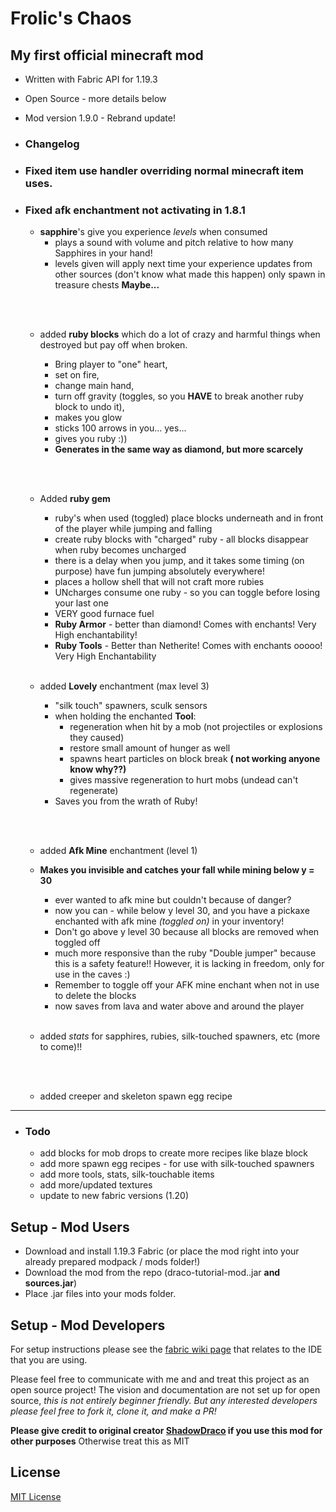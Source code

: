 # Frolic's Chaos

## My first official minecraft mod

- Written with Fabric API for 1.19.3
- Open Source - more details below
- Mod version 1.9.0 - Rebrand update!

- ### Changelog

- ### Fixed item use handler overriding normal minecraft item uses.
- ### Fixed afk enchantment not activating in 1.8.1

  - **sapphire**'s give you experience _levels_ when consumed
    - plays a sound with volume and pitch relative to how many Sapphires in your hand!
    - levels given will apply next time your experience updates from other sources (don't know what made this happen)
      only spawn in treasure chests **Maybe...**

  <br><br>

  - added **ruby blocks** which do a lot of crazy and harmful things when destroyed but pay off when broken.

    - Bring player to "one" heart,
    - set on fire,
    - change main hand,
    - turn off gravity (toggles, so you **HAVE** to
      break another ruby block to undo it),
    - makes you glow
    - sticks 100 arrows in you... yes...
    - gives you ruby :))
    - **Generates in the same way as diamond, but more scarcely**

  <br><br>

  - Added **ruby gem**

    - ruby's when used (toggled) place blocks underneath and in front of the player while jumping and falling
    - create ruby blocks with "charged" ruby - all blocks disappear when ruby becomes uncharged
    - there is a delay when you jump, and it takes some timing (on purpose) have fun jumping absolutely everywhere!
    - places a hollow shell that will not craft more rubies
    - UNcharges consume one ruby - so you can toggle before losing your last one
    - VERY good furnace fuel
    - **Ruby Armor** - better than diamond! Comes with enchants! Very High enchantability!
    - **Ruby Tools** - Better than Netherite! Comes with enchants ooooo! Very High Enchantability
      <br><br>

  - added **Lovely** enchantment (max level 3)
    - "silk touch" spawners, sculk sensors
    - when holding the enchanted **Tool**:
      - regeneration when hit by a mob (not projectiles or explosions they caused)
      - restore small amount of hunger as well
      - spawns heart particles on block break **( not working anyone know why??)**
      - gives massive regeneration to hurt mobs (undead can't regenerate)
    - Saves you from the wrath of Ruby!

  <br><br>

  - added **Afk Mine** enchantment (level 1)
  - **Makes you invisible and catches your fall while mining below y = 30**

    - ever wanted to afk mine but couldn't because of danger?
    - now you can - while below y level 30, and you have a pickaxe enchanted with afk mine
      _(toggled on)_ in your inventory!
    - Don't go above y level 30 because all blocks are removed when toggled off
    - much more responsive than the ruby "Double jumper" because this is a safety feature!!
      However, it is lacking in freedom, only for use in the caves :)
    - Remember to toggle off your AFK mine enchant when not in use to delete the blocks
    - now saves from lava and water above and around the player
      <br><br>

  - added _stats_ for sapphires, rubies, silk-touched spawners, etc (more to come)!!

  <br><br>

  - added creeper and skeleton spawn egg recipe

<hr>

- ### Todo

  - add blocks for mob drops to create more recipes like blaze block
  - add more spawn egg recipes - for use with silk-touched spawners
  - add more tools, stats, silk-touchable items
  - add more/updated textures
  - update to new fabric versions (1.20)

## Setup - Mod Users

- Download and install 1.19.3 Fabric (or place the mod right into your already prepared modpack / mods folder!)
- Download the mod from the repo (draco-tutorial-mod.<version>.jar **and sources.jar**)
- Place .jar files into your mods folder.

## Setup - Mod Developers

For setup instructions please see the [fabric wiki page](https://fabricmc.net/wiki/tutorial:setup) that relates to the IDE that you are using.

Please feel free to communicate with me and and treat this project as an open source project!
The vision and documentation are not set up for open source, _this is not entirely beginner friendly. But any interested developers please feel free to fork it, clone it, and make a PR!_

**Please give credit to original creator [ShadowDraco](https://github.com/ShadowDraco) if you use this mod for other purposes** Otherwise treat this as MIT

## License

[MIT License](./LICENSE)
